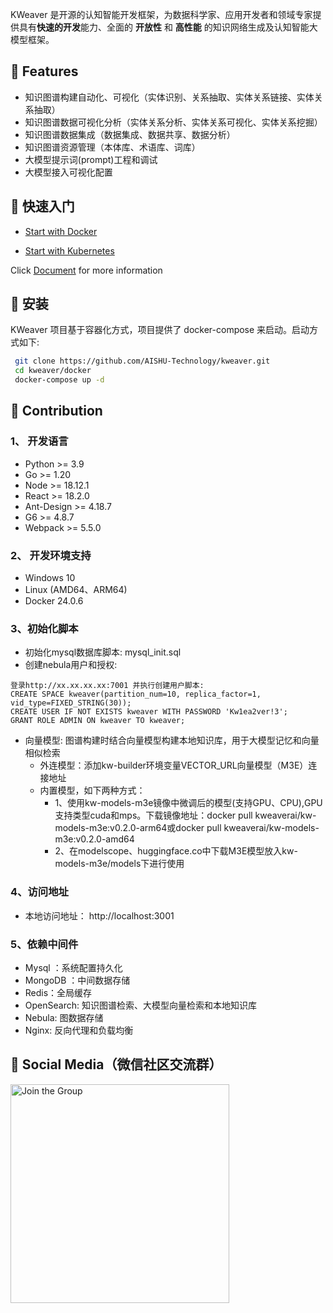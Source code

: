 
KWeaver 是开源的认知智能开发框架，为数据科学家、应用开发者和领域专家提供具有**快速的开发**能力、全面的 **开放性** 和 **高性能** 的知识网络生成及认知智能大模型框架。

## 🎉 Features
- 知识图谱构建自动化、可视化（实体识别、关系抽取、实体关系链接、实体关系抽取）
- 知识图谱数据可视化分析（实体关系分析、实体关系可视化、实体关系挖掘）
- 知识图谱数据集成（数据集成、数据共享、数据分析）
- 知识图谱资源管理（本体库、术语库、词库）
- 大模型提示词(prompt)工程和调试
- 大模型接入可视化配置

##  🚀 快速入门
- [Start with Docker](https://docs.kweaver.ai/0.2.0/deploy/docker/)

- [Start with Kubernetes](https://docs.kweaver.ai/0.2.0/deploy/docker/)

Click [Document](https://docs.kweaver.ai/) for more information

## 🔨 安装

KWeaver 项目基于容器化方式，项目提供了 docker-compose 来启动。启动方式如下:

```bash
 git clone https://github.com/AISHU-Technology/kweaver.git
 cd kweaver/docker
 docker-compose up -d
```
## 🤝  Contribution
### 1、 开发语言
- Python >= 3.9
- Go >= 1.20
- Node >= 18.12.1
- React >= 18.2.0
- Ant-Design >= 4.18.7
- G6 >= 4.8.7
- Webpack >= 5.5.0

### 2、 开发环境支持
- Windows 10
- Linux (AMD64、ARM64)
- Docker 24.0.6

### 3、初始化脚本

- 初始化mysql数据库脚本: mysql_init.sql
- 创建nebula用户和授权:
```
登录http://xx.xx.xx.xx:7001 并执行创建用户脚本:
CREATE SPACE kweaver(partition_num=10, replica_factor=1, vid_type=FIXED_STRING(30));
CREATE USER IF NOT EXISTS kweaver WITH PASSWORD 'Kw1ea2ver!3';
GRANT ROLE ADMIN ON kweaver TO kweaver;
```
- 向量模型: 图谱构建时结合向量模型构建本地知识库，用于大模型记忆和向量相似检索
  - 外连模型：添加kw-builder环境变量VECTOR_URL向量模型（M3E）连接地址
  - 内置模型，如下两种方式：
    - 1、使用kw-models-m3e镜像中微调后的模型(支持GPU、CPU),GPU支持类型cuda和mps。下载镜像地址：docker pull kweaverai/kw-models-m3e:v0.2.0-arm64或docker pull kweaverai/kw-models-m3e:v0.2.0-amd64
    - 2、在modelscope、huggingface.co中下载M3E模型放入kw-models-m3e/models下进行使用

### 4、访问地址

- 本地访问地址： http://localhost:3001

### 5、依赖中间件

- Mysql ：系统配置持久化
- MongoDB ：中间数据存储
- Redis：全局缓存
- OpenSearch: 知识图谱检索、大模型向量检索和本地知识库
- Nebula: 图数据存储
- Nginx: 反向代理和负载均衡

## 💬 Social Media（微信社区交流群）

  <img src="https://docs.kweaver.ai/images/wx_qr_code.png" alt="Join the Group" height="350px"><br>
